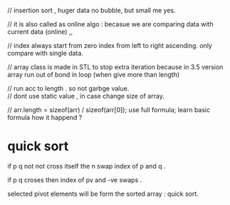 //  insertion sort , huger data no bubble, but small me yes.  

// it is also called as online algo : becasue we are comparing data with current data (online)  ,,    

//  index always start from zero index  from left to right ascending.   only compare with single data.  

// array class is made in STL to  stop extra iteration    because   in 3.5 version   array  run out of bond in loop (when give more than length) 

// run acc to length .  so not garbge value.  
// dont use  static value , in case change size of array. 

//  arr.length =  sizeof(arr) / sizeof(arr[0]);   use   full formula;      learn basic formula how it happend ? 



#  quick sort  

if p    q  not not  cross itself the n  swap      index of  p and q .  

if p   q  croses  then       index of pv  and -ve swaps .  

selected pivot elements will be form  the sorted array : quick sort.  






















